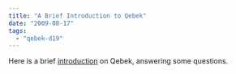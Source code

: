 ```yaml
---
title: "A Brief Introduction to Qebek"
date: "2009-08-17"
tags: 
  - "qebek-d19"
---
```


Here is a brief [introduction](https://projects.honeynet.org/sebek/wiki/Qebek) on Qebek, answering some questions.
